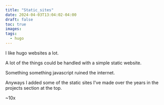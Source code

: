 ```yaml
---
title: "Static_sites"
date: 2024-04-03T13:04:02-04:00
draft: false
toc: true
images:
tags:
  - hugo
---
```


I like hugo websites a lot.

A lot of the things could be handled with a simple static website. 


Something something javascript ruined the internet.



Anyways I added some of the static sites I've made over the years in the projects section at the top.

~10x






